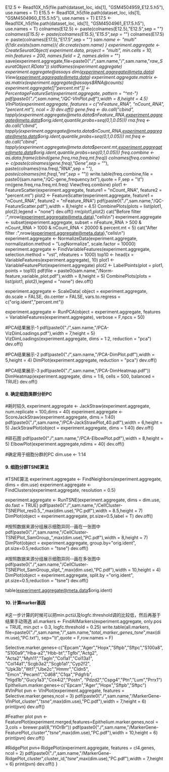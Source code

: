 E12.5 <- Read10X_h5(file.path(dataset_loc, ids[1], "GSM4504959_E12.5.h5"), use.names = T)
E15.5 <- Read10X_h5(file.path(dataset_loc, ids[1], "GSM4504960_E15.5.h5"), use.names = T)
E17.5 <- Read10X_h5(file.path(dataset_loc, ids[1], "GSM4504961_E17.5.h5"), use.names = T)
colnames(E12.5) <- paste(colnames(E12.5),"E12.5",sep = "_")
colnames(E15.5) <- paste(colnames(E15.5),"E15.5",sep = "_")
colnames(E17.5) <- paste(colnames(E17.5),"E17.5",sep = "_")
sam.name <- "multi"
if(!dir.exists(sam.name)){
  dir.create(sam.name)
}
experiment.aggregate <- CreateSeuratObject(
  experiment.data,
  project = "multi", 
  min.cells = 10,
  min.features = 200,
  names.field = 2,
  names.delim = "_")
save(experiment.aggregate,file=paste0("./",sam.name,"/",sam.name,"_raw_SeuratObject.RData"))
slotNames(experiment.aggregate)
experiment.aggregate@assays
dim(experiment.aggregate@meta.data)
View(experiment.aggregate@meta.data)
experiment.aggregate.matrix <- as.matrix(experiment.aggregate@assays$RNA@counts)
experiment.aggregate[["percent.mt"]] <- PercentageFeatureSet(experiment.aggregate, 
                                                             pattern = "^mt-")
pdf(paste0("./",sam.name,"/QC-VlnPlot.pdf"),width = 8,height = 4.5)
VlnPlot(experiment.aggregate, features = c("nFeature_RNA", "nCount_RNA", "percent.mt"), 
        ncol = 3)
dev.off()
gene.freq <- do.call("cbind", tapply(experiment.aggregate@meta.data$nFeature_RNA,experiment.aggregate@meta.data$orig.ident,quantile,probs=seq(0,1,0.05)))
rna.freq <- do.call("cbind", tapply(experiment.aggregate@meta.data$nCount_RNA,experiment.aggregate@meta.data$orig.ident,quantile,probs=seq(0,1,0.05)))
mt.freq <- do.call("cbind", tapply(experiment.aggregate@meta.data$percent.mt,experiment.aggregate@meta.data$orig.ident,quantile,probs=seq(0,1,0.05)))
freq.combine <- as.data.frame(cbind(gene.freq,rna.freq,mt.freq))
colnames(freq.combine) <- c(paste(colnames(gene.freq),"Gene",sep = "_"),
                            paste(colnames(rna.freq),"RNA",sep = "_"),
                            paste(colnames(mt.freq),"mt",sep = "_"))
write.table(freq.combine,file = paste0(sam.name,"/QC-gene_frequency.txt"),quote = F,sep = "\t")
rm(gene.freq,rna.freq,mt.freq)
View(freq.combine)
plot1 <- FeatureScatter(experiment.aggregate, feature1 = "nCount_RNA", feature2 = "percent.mt")
plot2 <- FeatureScatter(experiment.aggregate, feature1 = "nCount_RNA", feature2 = "nFeature_RNA")
pdf(paste0("./",sam.name,"/QC-FeatureScatter.pdf"),width = 8,height = 4.5)
CombinePlots(plots = list(plot1, plot2),legend = "none")
dev.off()
rm(plot1,plot2)
cat("Before filter :",nrow(experiment.aggregate@meta.data),"cells\n")
experiment.aggregate <- subset(experiment.aggregate, 
                               subset = 
                                 nFeature_RNA > 500 & 
                                 nCount_RNA > 1000 & 
                                 nCount_RNA < 20000 &
                                 percent.mt < 5)
cat("After filter :",nrow(experiment.aggregate@meta.data),"cells\n")
experiment.aggregate <- NormalizeData(experiment.aggregate, 
                                      normalization.method = "LogNormalize",
                                      scale.factor = 10000)
experiment.aggregate <- FindVariableFeatures(experiment.aggregate, 
                                             selection.method = "vst",
                                             nfeatures = 1000)
top10 <- head(x = VariableFeatures(experiment.aggregate), 10)
plot1 <- VariableFeaturePlot(experiment.aggregate)
plot2 <- LabelPoints(plot = plot1, points = top10)
pdf(file = paste0(sam.name,"/Norm-feature_variable_plot.pdf"),width = 8,height = 5)
CombinePlots(plots = list(plot1, plot2),legend = "none")
dev.off()

experiment.aggregate <- ScaleData(
  object = experiment.aggregate,
  do.scale = FALSE,
  do.center = FALSE,
  vars.to.regress = c("orig.ident","percent.mt"))

experiment.aggregate <- RunPCA(object = experiment.aggregate, 
                               features = VariableFeatures(experiment.aggregate),
                               verbose = F,npcs = 50)

#PCA结果展示-1
pdf(paste0("./",sam.name,"/PCA-VizDimLoadings.pdf"),width = 7,height = 5)
VizDimLoadings(experiment.aggregate, dims = 1:2, reduction = "pca")
dev.off()

#PCA结果展示-2
pdf(paste0("./",sam.name,"/PCA-DimPlot.pdf"),width = 5,height = 4)
DimPlot(experiment.aggregate, reduction = "pca")
dev.off()

#PCA结果展示-3
pdf(paste0("./",sam.name,"/PCA-DimHeatmap.pdf"))
DimHeatmap(experiment.aggregate, dims = 1:6, cells = 500, balanced = TRUE)
dev.off()

#### 8. 确定细胞类群分析PC ####
#耗时较久
experiment.aggregate <- JackStraw(experiment.aggregate, num.replicate = 100,dims = 40)
experiment.aggregate <- ScoreJackStraw(experiment.aggregate, dims = 1:40)
pdf(paste0("./",sam.name,"/PCA-JackStrawPlot_40.pdf"),width = 6,height = 5)
JackStrawPlot(object = experiment.aggregate, dims = 1:40)
dev.off()

#碎石图
pdf(paste0("./",sam.name,"/PCA-ElbowPlot.pdf"),width = 8,height = 5)
ElbowPlot(experiment.aggregate,ndims = 40)
dev.off()

#确定用于细胞分群的PC
dim.use <- 1:14

#### 9. 细胞分群TSNE算法 ####
#TSNE算法
experiment.aggregate <- FindNeighbors(experiment.aggregate, dims = dim.use)
experiment.aggregate <- FindClusters(experiment.aggregate, resolution = 0.5)

experiment.aggregate <- RunTSNE(experiment.aggregate, dims = dim.use, 
                                do.fast = TRUE)
pdf(paste0("./",sam.name,"/CellCluster-TSNEPlot_res0.5_",max(dim.use),"PC.pdf"),width = 8.5,height = 7)
DimPlot(object = experiment.aggregate, pt.size=0.5,label = T) 
dev.off()

#按照数据来源分组展示细胞异同--画在一张图中
pdf(paste0("./",sam.name,"/CellCluster-TSNEPlot_SamGroup_",max(dim.use),"PC.pdf"),width = 8,height = 7)
DimPlot(object = experiment.aggregate, 
        group.by="orig.ident", 
        pt.size=0.5,reduction = "tsne")
dev.off()

#按照数据来源分组展示细胞异同--画在多张图中
pdf(paste0("./",sam.name,"/CellCluster-TSNEPlot_SamGroup_slipt_",max(dim.use),"PC.pdf"),width = 10,height = 4)
DimPlot(object = experiment.aggregate, 
        split.by ="orig.ident", 
        pt.size=0.5,reduction = "tsne")
dev.off()

table(experiment.aggregate@meta.data$orig.ident)

#### 10. 计算marker基因 ####
#这一步计算的时候可以把min.pct以及logfc.threshold调的比较低，然后再基于结果手动筛选
all.markers <- FindAllMarkers(experiment.aggregate, only.pos = TRUE, 
                              min.pct = 0.3, logfc.threshold = 0.25)
write.table(all.markers,
            file=paste0("./",sam.name,"/",sam.name,"_total_marker_genes_tsne_",max(dim.use),"PC.txt"),
            sep="\t",quote = F,row.names = F)

Selective.marker.genes<-c("Epcam","Ager","Hopx","Sftpb","Sftpc","S100a8",
                          "S100a9","Hba-a2","Hbb-bt","Tgfbi","Actg2",
                          "Acta2","Myh11","Tagln","Col1a1","Col13a1",
                          "Col14a1","Scgb3a2","Scgb1a1","Cyp2f2",
                          "Upk3b","Wt1","Ube2c","Hmmr","Cldn5",
                          "Emcn","Pecam1","Cd68","C1qa","Pdgfrb",
                          "Higd1b","Gucy1a3","Cox4i2","Postn",
                          "Pdzd2","Cspg4","Ptn","Lum","Prrx1")
Epithelium.marker.genes<-c("Epcam","Ager","Hopx","Sftpb","Sftpc")  
  #VlnPlot
  pvn <- VlnPlot(experiment.aggregate, features = Selective.marker.genes,ncol = 3)
  pdf(paste0("./",sam.name,"/MarkerGene-VlnPlot_cluster","_tsne_",max(dim.use),"PC.pdf"),width = 7,height = 6)
  print(pvn)
  dev.off()
  
  #Feather plot 
  pvn <- FeaturePlot(experiment.merged,features=Epithelium.marker.genes,ncol = 3,cols = brewer.pal(8,"YlOrBr"))
  pdf(paste0("./",sam.name,"/MarkerGene-FeaturePlot_cluster","_tsne_",max(dim.use),"PC.pdf"),width = 10,height = 6)
  print(pvn)
  dev.off()
  
  #RidgePlot
  pvn<-RidgePlot(experiment.aggregate, features = cl4.genes, ncol = 2)
  pdf(paste0("./",sam.name,"/MarkerGene-RidgePlot_cluster",cluster_id,"_tsne_",max(dim.use),"PC.pdf"),width = 7,height = 6)
  print(pvn)
  dev.off()
}
